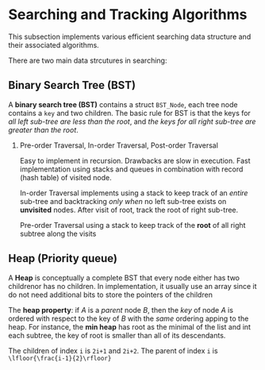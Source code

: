 # Searching and Tracking Algorithms

This subsection implements various efficient searching data structure and their associated algorithms.

There are two main data strcutures in searching: 

## Binary Search Tree (BST)

A __binary search tree (BST)__ contains a struct `BST_Node`, each tree node contains a `key` and two children. The basic rule for BST is that the keys for _all left sub-tree are less than the root_, and _the keys for all right sub-tree are greater than the root_. 

1. Pre-order Traversal, In-order Traversal, Post-order Traversal

   Easy to implement in recursion. Drawbacks are slow in execution. Fast implementation using stacks and queues in combination with record (hash table) of visited node. 
   
   In-order Traversal implements using a stack to keep track of an _entire_ sub-tree and backtracking _only when_ no left sub-tree exists on __unvisited__ nodes. After visit of root, track the root of right sub-tree. 

   Pre-order Traversal using a stack to keep track of the __root__ of all right subtree along the visits


## Heap (Priority queue)

A __Heap__ is conceptually a complete BST that every node either has two childrenor has no children. In implementation, it usually use an array since it do not need additional bits to store the pointers of the children  

The __heap property__: if $A$ is a _parent_ node $B$, then the _key_ of node $A$ is ordered with respect to the key of $B$ with the _same_ ordering apping to the heap. For instance, the __min heap__ has root as the minimal of the list and int each subtree, the key of root is smaller than all of its descendants.  

The children of index `i` is `2i+1` and `2i+2`. The parent of index `i` is `
\lfloor{\frac{i-1}{2}\rfloor}`





